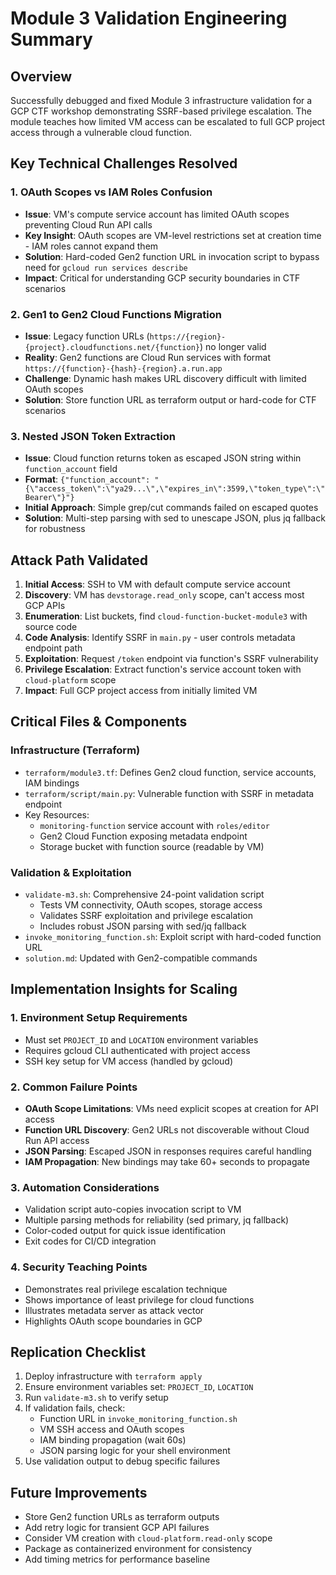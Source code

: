 # Module 3 Validation Engineering Summary

## Overview
Successfully debugged and fixed Module 3 infrastructure validation for a GCP CTF workshop demonstrating SSRF-based privilege escalation. The module teaches how limited VM access can be escalated to full GCP project access through a vulnerable cloud function.

## Key Technical Challenges Resolved

### 1. OAuth Scopes vs IAM Roles Confusion
- **Issue**: VM's compute service account has limited OAuth scopes preventing Cloud Run API calls
- **Key Insight**: OAuth scopes are VM-level restrictions set at creation time - IAM roles cannot expand them
- **Solution**: Hard-coded Gen2 function URL in invocation script to bypass need for `gcloud run services describe`
- **Impact**: Critical for understanding GCP security boundaries in CTF scenarios

### 2. Gen1 to Gen2 Cloud Functions Migration
- **Issue**: Legacy function URLs (`https://{region}-{project}.cloudfunctions.net/{function}`) no longer valid
- **Reality**: Gen2 functions are Cloud Run services with format `https://{function}-{hash}-{region}.a.run.app`
- **Challenge**: Dynamic hash makes URL discovery difficult with limited OAuth scopes
- **Solution**: Store function URL as terraform output or hard-code for CTF scenarios

### 3. Nested JSON Token Extraction
- **Issue**: Cloud function returns token as escaped JSON string within `function_account` field
- **Format**: `{"function_account": "{\"access_token\":\"ya29...\",\"expires_in\":3599,\"token_type\":\"Bearer\"}"}`
- **Initial Approach**: Simple grep/cut commands failed on escaped quotes
- **Solution**: Multi-step parsing with sed to unescape JSON, plus jq fallback for robustness

## Attack Path Validated
1. **Initial Access**: SSH to VM with default compute service account
2. **Discovery**: VM has `devstorage.read_only` scope, can't access most GCP APIs
3. **Enumeration**: List buckets, find `cloud-function-bucket-module3` with source code
4. **Code Analysis**: Identify SSRF in `main.py` - user controls metadata endpoint path
5. **Exploitation**: Request `/token` endpoint via function's SSRF vulnerability
6. **Privilege Escalation**: Extract function's service account token with `cloud-platform` scope
7. **Impact**: Full GCP project access from initially limited VM

## Critical Files & Components

### Infrastructure (Terraform)
- `terraform/module3.tf`: Defines Gen2 cloud function, service accounts, IAM bindings
- `terraform/script/main.py`: Vulnerable function with SSRF in metadata endpoint
- Key Resources:
  - `monitoring-function` service account with `roles/editor`
  - Gen2 Cloud Function exposing metadata endpoint
  - Storage bucket with function source (readable by VM)

### Validation & Exploitation
- `validate-m3.sh`: Comprehensive 24-point validation script
  - Tests VM connectivity, OAuth scopes, storage access
  - Validates SSRF exploitation and privilege escalation
  - Includes robust JSON parsing with sed/jq fallback
- `invoke_monitoring_function.sh`: Exploit script with hard-coded function URL
- `solution.md`: Updated with Gen2-compatible commands

## Implementation Insights for Scaling

### 1. Environment Setup Requirements
- Must set `PROJECT_ID` and `LOCATION` environment variables
- Requires gcloud CLI authenticated with project access
- SSH key setup for VM access (handled by gcloud)

### 2. Common Failure Points
- **OAuth Scope Limitations**: VMs need explicit scopes at creation for API access
- **Function URL Discovery**: Gen2 URLs not discoverable without Cloud Run API access
- **JSON Parsing**: Escaped JSON in responses requires careful handling
- **IAM Propagation**: New bindings may take 60+ seconds to propagate

### 3. Automation Considerations
- Validation script auto-copies invocation script to VM
- Multiple parsing methods for reliability (sed primary, jq fallback)
- Color-coded output for quick issue identification
- Exit codes for CI/CD integration

### 4. Security Teaching Points
- Demonstrates real privilege escalation technique
- Shows importance of least privilege for cloud functions
- Illustrates metadata server as attack vector
- Highlights OAuth scope boundaries in GCP

## Replication Checklist
1. Deploy infrastructure with `terraform apply`
2. Ensure environment variables set: `PROJECT_ID`, `LOCATION`
3. Run `validate-m3.sh` to verify setup
4. If validation fails, check:
   - Function URL in `invoke_monitoring_function.sh`
   - VM SSH access and OAuth scopes
   - IAM binding propagation (wait 60s)
   - JSON parsing logic for your shell environment
5. Use validation output to debug specific failures

## Future Improvements
- Store Gen2 function URLs as terraform outputs
- Add retry logic for transient GCP API failures
- Consider VM creation with `cloud-platform.read-only` scope
- Package as containerized environment for consistency
- Add timing metrics for performance baseline